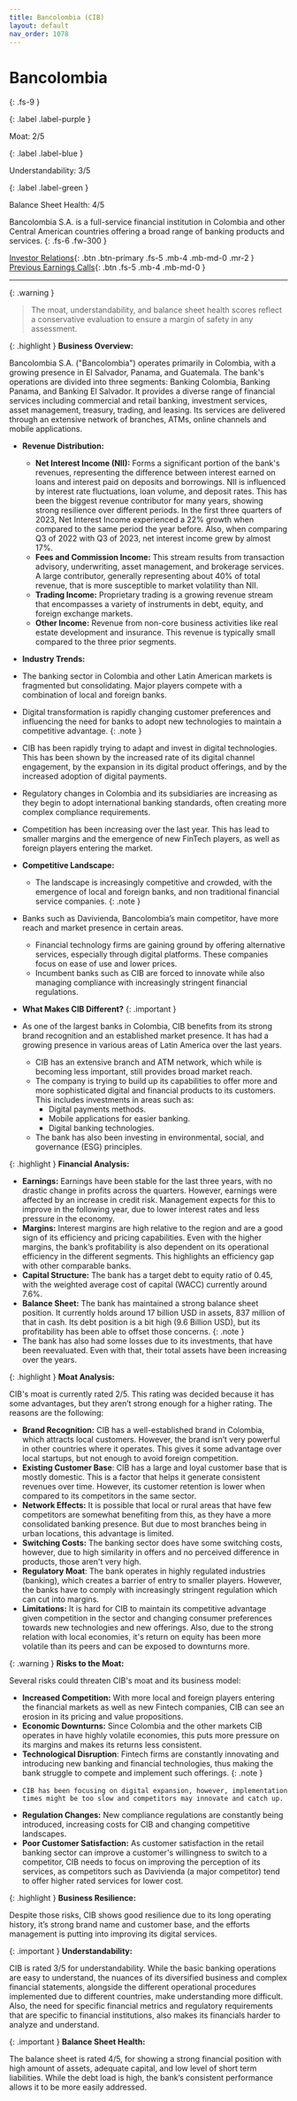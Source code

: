 ```yaml
---
title: Bancolombia (CIB)
layout: default
nav_order: 1078
---
```


# Bancolombia
{: .fs-9 }

{: .label .label-purple }

Moat: 2/5

{: .label .label-blue }

Understandability: 3/5

{: .label .label-green }

Balance Sheet Health: 4/5

Bancolombia S.A. is a full-service financial institution in Colombia and other Central American countries offering a broad range of banking products and services.
{: .fs-6 .fw-300 }

[Investor Relations](https://www.google.com/search?q=CIB+investor+relations){: .btn .btn-primary .fs-5 .mb-4 .mb-md-0 .mr-2 }
[Previous Earnings Calls](https://discountingcashflows.com/company/CIB/transcripts/){: .btn .fs-5 .mb-4 .mb-md-0 }

---

{: .warning }
>The moat, understandability, and balance sheet health scores reflect a conservative evaluation to ensure a margin of safety in any assessment.



{: .highlight }
**Business Overview:**

Bancolombia S.A. ("Bancolombia") operates primarily in Colombia, with a growing presence in El Salvador, Panama, and Guatemala. The bank's operations are divided into three segments: Banking Colombia, Banking Panama, and Banking El Salvador. It provides a diverse range of financial services including commercial and retail banking, investment services, asset management, treasury, trading, and leasing. Its services are delivered through an extensive network of branches, ATMs, online channels and mobile applications. 

* **Revenue Distribution:**
  * **Net Interest Income (NII):** Forms a significant portion of the bank's revenues, representing the difference between interest earned on loans and interest paid on deposits and borrowings.  NII is influenced by interest rate fluctuations, loan volume, and deposit rates. This has been the biggest revenue contributor for many years, showing strong resilience over different periods. In the first three quarters of 2023, Net Interest Income experienced a 22% growth when compared to the same period the year before. Also, when comparing Q3 of 2022 with Q3 of 2023, net interest income grew by almost 17%.
  * **Fees and Commission Income:** This stream results from transaction advisory, underwriting, asset management, and brokerage services. A large contributor, generally representing about 40% of total revenue, that is more susceptible to market volatility than NII.
  * **Trading Income:** Proprietary trading is a growing revenue stream that encompasses a variety of instruments in debt, equity, and foreign exchange markets.
  * **Other Income:** Revenue from non-core business activities like real estate development and insurance. This revenue is typically small compared to the three prior segments.

*   **Industry Trends:**
  * The banking sector in Colombia and other Latin American markets is fragmented but consolidating. Major players compete with a combination of local and foreign banks.
  * Digital transformation is rapidly changing customer preferences and influencing the need for banks to adopt new technologies to maintain a competitive advantage.
{: .note }
*    CIB has been rapidly trying to adapt and invest in digital technologies. This has been shown by the increased rate of its digital channel engagement, by the expansion in its digital product offerings, and by the increased adoption of digital payments.
  * Regulatory changes in Colombia and its subsidiaries are increasing as they begin to adopt international banking standards, often creating more complex compliance requirements.
  * Competition has been increasing over the last year. This has lead to smaller margins and the emergence of new FinTech players, as well as foreign players entering the market. 
 * **Competitive Landscape:**
      *   The landscape is increasingly competitive and crowded, with the emergence of local and foreign banks, and non traditional financial service companies.
{: .note }
*    Banks such as Davivienda, Bancolombia’s main competitor, have more reach and market presence in certain areas.
      *   Financial technology firms are gaining ground by offering alternative services, especially through digital platforms. These companies focus on ease of use and lower prices.
      *   Incumbent banks such as CIB are forced to innovate while also managing compliance with increasingly stringent financial regulations.
*   **What Makes CIB Different?**
{: .important }
*   As one of the largest banks in Colombia, CIB benefits from its strong brand recognition and an established market presence. It has had a growing presence in various areas of Latin America over the last years.
    *   CIB has an extensive branch and ATM network, which while is becoming less important, still provides broad market reach.
    *   The company is trying to build up its capabilities to offer more and more sophisticated digital and financial products to its customers. This includes investments in areas such as:
        *  Digital payments methods.
        *  Mobile applications for easier banking.
        *  Digital banking technologies.
    *   The bank has also been investing in environmental, social, and governance (ESG) principles.

{: .highlight }
**Financial Analysis:**

*   **Earnings:** Earnings have been stable for the last three years, with no drastic change in profits across the quarters. However, earnings were affected by an increase in credit risk. Management expects for this to improve in the following year, due to lower interest rates and less pressure in the economy.
*   **Margins:** Interest margins are high relative to the region and are a good sign of its efficiency and pricing capabilities. Even with the higher margins, the bank’s profitability is also dependent on its operational efficiency in the different segments. This highlights an efficiency gap with other comparable banks.
*   **Capital Structure:** The bank has a target debt to equity ratio of 0.45, with the weighted average cost of capital (WACC) currently around 7.6%.
*   **Balance Sheet:** The bank has maintained a strong balance sheet position. It currently holds around 17 billion USD in assets, 837 million of that in cash. Its debt position is a bit high (9.6 Billion USD), but its profitability has been able to offset those concerns.
{: .note }
*   The bank has also had some losses due to its investments, that have been reevaluated. Even with that, their total assets have been increasing over the years.

{: .highlight }
**Moat Analysis:**

CIB's moat is currently rated 2/5. This rating was decided because it has some advantages, but they aren’t strong enough for a higher rating. The reasons are the following:

*   **Brand Recognition:** CIB has a well-established brand in Colombia, which attracts local customers. However, the brand isn’t very powerful in other countries where it operates. This gives it some advantage over local startups, but not enough to avoid foreign competition.
*   **Existing Customer Base**: CIB has a large and loyal customer base that is mostly domestic. This is a factor that helps it generate consistent revenues over time. However, its customer retention is lower when compared to its competitors in the same sector.
*   **Network Effects:** It is possible that local or rural areas that have few competitors are somewhat benefiting from this, as they have a more consolidated banking presence. But due to most branches being in urban locations, this advantage is limited. 
*   **Switching Costs:** The banking sector does have some switching costs, however, due to high similarity in offers and no perceived difference in products, those aren't very high.
* **Regulatory Moat**: The bank operates in highly regulated industries (banking), which creates a barrier of entry to smaller players. However, the banks have to comply with increasingly stringent regulation which can cut into margins.
*   **Limitations:** It is hard for CIB to maintain its competitive advantage given competition in the sector and changing consumer preferences towards new technologies and new offerings. Also, due to the strong relation with local economies, it's return on equity has been more volatile than its peers and can be exposed to downturns more.

{: .warning }
**Risks to the Moat:**

Several risks could threaten CIB's moat and its business model:

*   **Increased Competition:** With more local and foreign players entering the financial markets as well as new Fintech companies, CIB can see an erosion in its pricing and value propositions.
*   **Economic Downturns:** Since Colombia and the other markets CIB operates in have highly volatile economies, this puts more pressure on its margins and makes its returns less consistent.
*  **Technological Disruption**: Fintech firms are constantly innovating and introducing new banking and financial technologies, thus making the bank struggle to compete and implement such offerings.
{: .note }
*     CIB has been focusing on digital expansion, however, implementation times might be too slow and competitors may innovate and catch up.
*   **Regulation Changes:** New compliance regulations are constantly being introduced, increasing costs for CIB and changing competitive landscapes.
*   **Poor Customer Satisfaction:** As customer satisfaction in the retail banking sector can improve a customer's willingness to switch to a competitor, CIB needs to focus on improving the perception of its services, as competitors such as Davivienda (a major competitor) tend to offer higher rated services for lower cost.

{: .highlight }
**Business Resilience:**

Despite those risks, CIB shows good resilience due to its long operating history, it’s strong brand name and customer base, and the efforts management is putting into improving its digital services. 

{: .important }
**Understandability:**

CIB is rated 3/5 for understandability. While the basic banking operations are easy to understand, the nuances of its diversified business and complex financial statements, alongside the different operational procedures implemented due to different countries, make understanding more difficult. Also, the need for specific financial metrics and regulatory requirements that are specific to financial institutions, also makes its financials harder to analyze and understand.

{: .important }
**Balance Sheet Health:**

The balance sheet is rated 4/5, for showing a strong financial position with high amount of assets, adequate capital, and low level of short term liabilities. While the debt load is high, the bank’s consistent performance allows it to be more easily addressed.